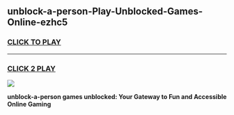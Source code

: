 
## unblock-a-person-Play-Unblocked-Games-Online-ezhc5
<h3>
<a href="https://premium76.site?title=unblock-a-person&ref=25A">CLICK TO PLAY</a></h3>
<hr>

<h3>
<a href="https://premium76.site?title=unblock-a-person&ref=25A">CLICK 2 PLAY</a>
  
</h3>

<a href="https://premium76.site?title=unblock-a-person&ref=25A"><img src="https://clearcache.store/games.png"></a>


**unblock-a-person games unblocked: Your Gateway to Fun and Accessible Online Gaming**
